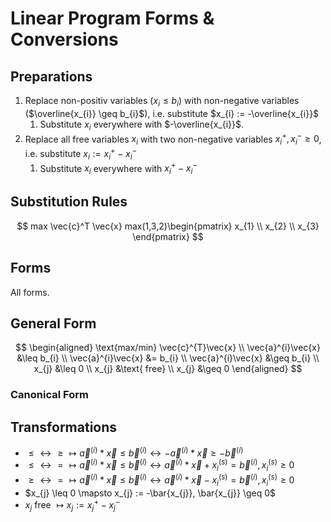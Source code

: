 # Linear Program Forms & Conversions

## Preparations

1. Replace non-positiv variables ($x_{i} \leq b_{i}$) with non-negative variables ($\overline{x_{i}} \geq b_{i}$), i.e. substitute $x_{i} := -\overline{x_{i}}$
   1. Substitute $x_{i}$ everywhere with $-\overline{x_{i}}$.
2. Replace all free variables $x_{i}$ with two non-negative variables $x^{+}_{i}, x^{-}_{i} \geq 0$, i.e. substitute $x_{i} := x^{+}_{i} - x^{-}_{i}$
   1. Substitute $x_{i}$ everywhere with $x^{+}_{i} - x^{-}_{i}$

## Substitution Rules

$$
max \vec{c}^T \vec{x} max(1,3,2)\begin{pmatrix} x_{1} \\ x_{2} \\ x_{3} \end{pmatrix}
$$

## Forms

All forms.

## General Form

$$
\begin{aligned}
    \text{max/min} \vec{c}^{T}\vec{x}   \\
    \vec{a}^{i}\vec{x} &\leq b_{i}      \\
    \vec{a}^{i}\vec{x} &= b_{i}         \\
    \vec{a}^{i}\vec{x} &\geq b_{i}      \\
    x_{j} &\leq 0                       \\
    x_{j} &\text{ free}                  \\
    x_{j} &\geq 0
\end{aligned}
$$

### Canonical Form

## Transformations

- $\leq \leftrightarrow \geq \mapsto \vec{a}^{(i)}*\vec{x} \leq \vec{b}^{(i)} \leftrightarrow -\vec{a}^{(i)}*\vec{x} \geq -\vec{b}^{(i)}$
- $\leq \leftrightarrow = \mapsto \vec{a}^{(i)}*\vec{x} \leq \vec{b}^{(i)} \leftrightarrow \vec{a}^{(i)}*\vec{x} + x_{i}^{(s)} = \vec{b}^{(i)}, x_{i}^{(s)} \geq 0$
- $\geq \leftrightarrow = \mapsto \vec{a}^{(i)}*\vec{x} \leq \vec{b}^{(i)} \leftrightarrow \vec{a}^{(i)}*\vec{x} - x_{i}^{(s)} = \vec{b}^{(i)}, x_{i}^{(s)} \geq 0$
- $x_{j} \leq 0 \mapsto x_{j} := -\bar{x_{j}}, \bar{x_{j}} \geq 0$
- $x_{j} \text{ free } \mapsto x_{j} := x_{j}^{+} - x_{j}^{-}$

